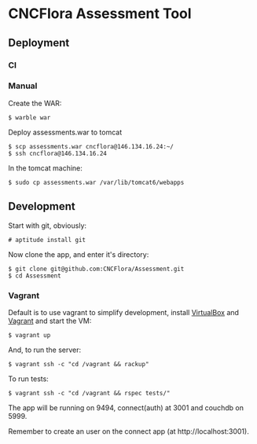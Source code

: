 # CNCFlora Assessment Tool 

## Deployment

### CI

### Manual

Create the WAR:

    $ warble war

Deploy assessments.war to tomcat

    $ scp assessments.war cncflora@146.134.16.24:~/
    $ ssh cncflora@146.134.16.24

In the tomcat machine:

    $ sudo cp assessments.war /var/lib/tomcat6/webapps

## Development

Start with git, obviously:

    # aptitude install git

Now clone the app, and enter it's directory:

    $ git clone git@github.com:CNCFlora/Assessment.git 
    $ cd Assessment

### Vagrant

Default is to use vagrant to simplify development, install [VirtualBox](http://virtualbox.org) and [Vagrant](http://vagrantup.org) and start the VM:

    $ vagrant up

And, to run the server:

    $ vagrant ssh -c "cd /vagrant && rackup"

To run tests:

    $ vagrant ssh -c "cd /vagrant && rspec tests/"

The app will be running on 9494, connect(auth) at 3001 and couchdb on 5999. 

Remember to create an user on the connect app (at http://localhost:3001).

